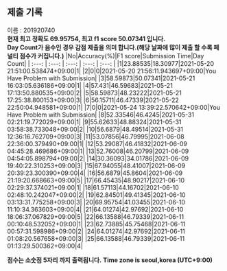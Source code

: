 


  
## 제출 기록  
이름 : 201920740  
**현재 최고 정확도 69.95754, 최고 f1 score 50.07341 입니다.**  
**Day Count가 음수인 경우 감점 제출을 의미 합니다.(해당 날짜에 많이 제출 할 수록 페널티 점수가 커집니다.)**
|No|Accuracy(%)|F1 score|Submission Time|Day Count|
| :---: | :---: | :---: | :---: | :---: |
|1|23.88535|18.30977|2021-05-20 21:51:00.538474+09:00|1|
|2|0|0|2021-05-20 21:56:11.943697+09:00|You Have Problem with Submission|
|3|58.59873|50.07341|2021-05-21 16:03:05.636186+09:00|1|
|4|57.431|46.59683|2021-05-21 17:13:50.880535+09:00|2|
|5|58.59873|48.23222|2021-05-21 17:25:38.800153+09:00|3|
|6|56.15711|46.47339|2021-05-22 22:50:04.948581+09:00|1|
|7|0|0|2021-05-24 13:39:22.570642+09:00|You Have Problem with Submission|
|8|52.33546|46.4245|2021-05-31 02:21:19.772029+09:00|1|
|9|55.62633|48.88324|2021-05-31 03:58:38.733048+09:00|2|
|10|56.6879|48.49514|2021-05-31 12:36:16.762709+09:00|3|
|11|53.07856|46.79995|2021-06-08 22:36:00.379490+09:00|1|
|12|53.29087|46.41832|2021-06-09 04:45:28.469686+09:00|1|
|13|52.76008|46.20799|2021-06-09 04:54:05.898794+09:00|2|
|14|30.36093|34.01786|2021-06-09 19:40:22.310253+09:00|3|
|15|67.94055|48.41007|2021-06-09 20:39:23.300390+09:00|4|
|16|56.6879|45.8604|2021-06-09 21:19:20.668663+09:00|5|
|17|66.45435|48.90217|2021-06-10 02:29:37.374021+09:00|1|
|18|61.57113|44.16702|2021-06-10 02:48:10.242047+09:00|2|
|19|62.84501|49.41345|2021-06-10 03:13:31.775258+09:00|3|
|20|69.95754|41.03455|2021-06-10 11:10:34.363603+09:00|4|
|21|64.01274|42.97692|2021-06-10 18:06:37.067829+09:00|5|
|22|66.13588|46.79339|2021-06-11 00:10:48.532052+09:00|1|
|23|62.73885|45.75468|2021-06-11 00:57:31.598986+09:00|2|
|24|64.01274|42.97692|2021-06-11 01:08:20.567658+09:00|3|
|25|66.13588|46.79339|2021-06-11 01:13:29.500362+09:00|4|


**점수는 소숫점 5자리 까지 출력됩니다.**
**Time zone is seoul,korea (UTC+9:00)**

